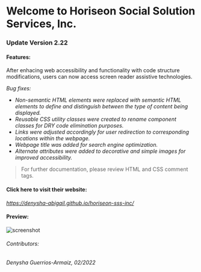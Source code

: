 # Welcome to Horiseon Social Solution Services, Inc.

### Update Version 2.22

#### Features:

After enhacing web accessibility and functionality with code structure modifications, users can now access screen reader assistive technologies.

*Bug fixes:* 

- *Non-semantic HTML elements were replaced with semantic HTML elements to define and distinguish between the type of content being displayed.*
- *Reusable CSS utility classes were created to rename component classes for DRY code elimination purposes.*
- *Links were adjusted accordingly for user redirection to corresponding locations within the webpage.*
- *Webpage title was added for search engine optimization.*
- *Alternate attributes were added to decorative and simple images for improved accessibility.*

> For further documentation, please review HTML and CSS comment tags.

#### Click here to visit their website:
*https://denysha-abigail.github.io/horiseon-sss-inc/*

#### Preview:
![screenshot](/assets/images/horiseon-inc-page-demo.png)

###### Contributors:
###### *Denysha Guerrios-Armaiz, 02/2022*